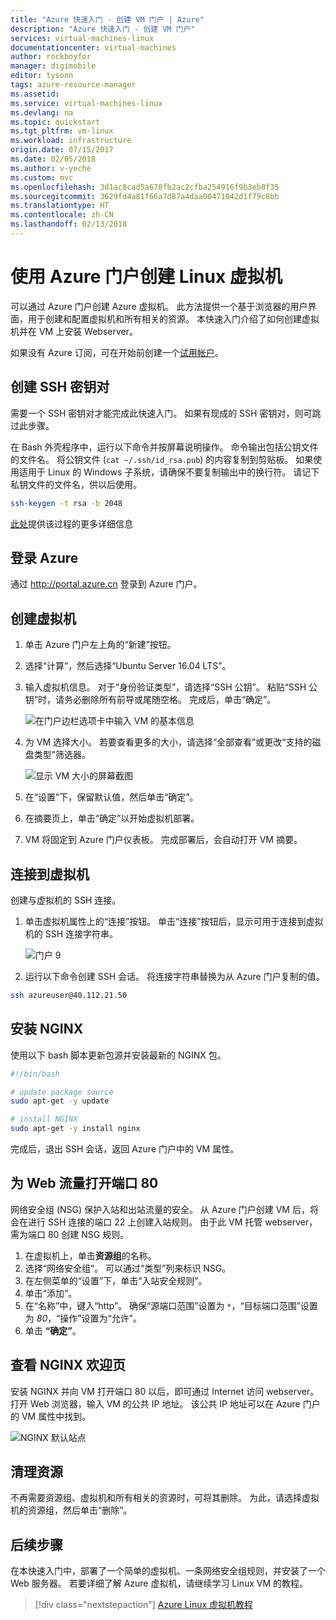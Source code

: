```yaml
---
title: "Azure 快速入门 - 创建 VM 门户 | Azure"
description: "Azure 快速入门 - 创建 VM 门户"
services: virtual-machines-linux
documentationcenter: virtual-machines
author: rockboyfor
manager: digimobile
editor: tysonn
tags: azure-resource-manager
ms.assetid: 
ms.service: virtual-machines-linux
ms.devlang: na
ms.topic: quickstart
ms.tgt_pltfrm: vm-linux
ms.workload: infrastructure
origin.date: 07/15/2017
ms.date: 02/05/2018
ms.author: v-yeche
ms.custom: mvc
ms.openlocfilehash: 3d1ac8cad5a678fb2ac2cfba254916f9b3eb8f35
ms.sourcegitcommit: 3629fd4a81f66a7d87a4daa00471042d1f79c8bb
ms.translationtype: HT
ms.contentlocale: zh-CN
ms.lasthandoff: 02/13/2018
---
```

# <a name="create-a-linux-virtual-machine-with-the-azure-portal"></a>使用 Azure 门户创建 Linux 虚拟机

可以通过 Azure 门户创建 Azure 虚拟机。 此方法提供一个基于浏览器的用户界面，用于创建和配置虚拟机和所有相关的资源。 本快速入门介绍了如何创建虚拟机并在 VM 上安装 Webserver。

如果没有 Azure 订阅，可在开始前创建一个[试用帐户](https://www.azure.cn/pricing/1rmb-trial)。

## <a name="create-ssh-key-pair"></a>创建 SSH 密钥对

需要一个 SSH 密钥对才能完成此快速入门。 如果有现成的 SSH 密钥对，则可跳过此步骤。

在 Bash 外壳程序中，运行以下命令并按屏幕说明操作。 命令输出包括公钥文件的文件名。 将公钥文件 (`cat ~/.ssh/id_rsa.pub`) 的内容复制到剪贴板。 如果使用适用于 Linux 的 Windows 子系统，请确保不要复制输出中的换行符。 请记下私钥文件的文件名，供以后使用。

```bash
ssh-keygen -t rsa -b 2048
```

[此处](/virtual-machines/linux/mac-create-ssh-keys)提供该过程的更多详细信息

## <a name="log-in-to-azure"></a>登录 Azure 

通过 http://portal.azure.cn 登录到 Azure 门户。

## <a name="create-virtual-machine"></a>创建虚拟机

1. 单击 Azure 门户左上角的“新建”按钮。

2. 选择“计算”，然后选择“Ubuntu Server 16.04 LTS”。 

3. 输入虚拟机信息。 对于“身份验证类型”，请选择“SSH 公钥”。 粘贴“SSH 公钥”时，请务必删除所有前导或尾随空格。 完成后，单击“确定”。

    ![在门户边栏选项卡中输入 VM 的基本信息](./media/quick-create-portal/create-vm-portal-basic-blade.png)

4. 为 VM 选择大小。 若要查看更多的大小，请选择“全部查看”或更改“支持的磁盘类型”筛选器。 

    ![显示 VM 大小的屏幕截图](./media/quick-create-portal/create-linux-vm-portal-sizes.png)  

5. 在“设置”下，保留默认值，然后单击“确定”。

6. 在摘要页上，单击“确定”以开始虚拟机部署。

7. VM 将固定到 Azure 门户仪表板。 完成部署后，会自动打开 VM 摘要。

## <a name="connect-to-virtual-machine"></a>连接到虚拟机

创建与虚拟机的 SSH 连接。

1. 单击虚拟机属性上的“连接”按钮。 单击“连接”按钮后，显示可用于连接到虚拟机的 SSH 连接字符串。

    ![门户 9](./media/quick-create-portal/portal-quick-start-9.png) 

2. 运行以下命令创建 SSH 会话。 将连接字符串替换为从 Azure 门户复制的值。

```bash 
ssh azureuser@40.112.21.50
```

## <a name="install-nginx"></a>安装 NGINX

使用以下 bash 脚本更新包源并安装最新的 NGINX 包。 

```bash 
#!/bin/bash

# update package source
sudo apt-get -y update

# install NGINX
sudo apt-get -y install nginx
```

完成后，退出 SSH 会话，返回 Azure 门户中的 VM 属性。

## <a name="open-port-80-for-web-traffic"></a>为 Web 流量打开端口 80 

网络安全组 (NSG) 保护入站和出站流量的安全。 从 Azure 门户创建 VM 后，将会在进行 SSH 连接的端口 22 上创建入站规则。 由于此 VM 托管 webserver，需为端口 80 创建 NSG 规则。

1. 在虚拟机上，单击**资源组**的名称。
2. 选择“网络安全组”。 可以通过“类型”列来标识 NSG。 
3. 在左侧菜单的“设置”下，单击“入站安全规则”。
4. 单击“添加”。
5. 在“名称”中，键入“http”。 确保“源端口范围”设置为 `*`，“目标端口范围”设置为 *80*，“操作”设置为“允许”。 
6. 单击 **“确定”**。

## <a name="view-the-nginx-welcome-page"></a>查看 NGINX 欢迎页

安装 NGINX 并向 VM 打开端口 80 以后，即可通过 Internet 访问 webserver。 打开 Web 浏览器，输入 VM 的公共 IP 地址。 该公共 IP 地址可以在 Azure 门户的 VM 属性中找到。

![NGINX 默认站点](./media/quick-create-cli/nginx.png) 

## <a name="clean-up-resources"></a>清理资源

不再需要资源组、虚拟机和所有相关的资源时，可将其删除。 为此，请选择虚拟机的资源组，然后单击“删除”。

## <a name="next-steps"></a>后续步骤

在本快速入门中，部署了一个简单的虚拟机、一条网络安全组规则，并安装了一个 Web 服务器。 若要详细了解 Azure 虚拟机，请继续学习 Linux VM 的教程。

> [!div class="nextstepaction"]
> [Azure Linux 虚拟机教程](./tutorial-manage-vm.md)

<!--Update_Description: update meta propreties, wording update, update link -->